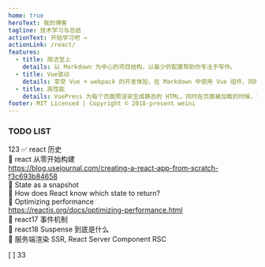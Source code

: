 ```yaml
---
home: true
heroText: 我的博客
tagline: 技术学习与总结
actionText: 开始学习吧 →
actionLink: /react/
features:
  - title: 简洁至上
    details: 以 Markdown 为中心的项目结构，以最少的配置帮助你专注于写作。
  - title: Vue驱动
    details: 享受 Vue + webpack 的开发体验，在 Markdown 中使用 Vue 组件，同时可以使用 Vue 来开发自定义主题。
  - title: 高性能
    details: VuePress 为每个页面预渲染生成静态的 HTML，同时在页面被加载的时候，将作为 SPA 运行。
footer: MIT Licensed | Copyright © 2018-present weini
---
```


### TODO LIST

123
✅ react 历史  
📝 react 从零开始构建  
https://blog.usejournal.com/creating-a-react-app-from-scratch-f3c693b84658  
📝 State as a snapshot  
📝 How does React know which state to return?  
📝 Optimizing performance  
https://reactjs.org/docs/optimizing-performance.html  
📝 react17 事件机制  
📝 react18 Suspense 到底是什么  
📝 服务端渲染 SSR, React Server Component RSC

[ ] 33
